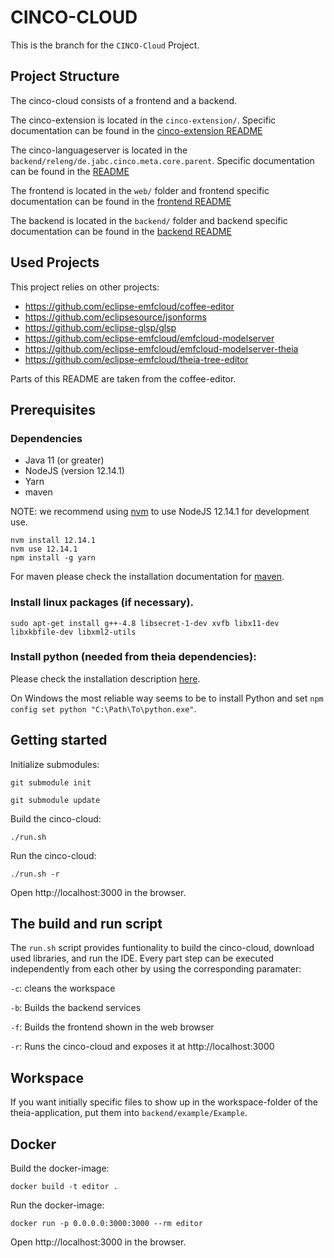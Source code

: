# CINCO-CLOUD
This is the branch for the `CINCO-Cloud` Project.

## Project Structure

The cinco-cloud consists of a frontend and a backend.

The cinco-extension is located in the `cinco-extension/`. Specific documentation can be found in the [cinco-extension README](cinco-extension/README.md)

The cinco-languageserver is located in the `backend/releng/de.jabc.cinco.meta.core.parent`. Specific documentation can be found in the [README](backend/releng/de.jabc.cinco.meta.core.parent/README.md)

The frontend is located in the `web/` folder and frontend specific documentation can be found in the [frontend README](web/README.md)

The backend is located in the `backend/` folder and backend specific documentation can be found in the [backend README](backend/README.md)

## Used Projects

This project relies on other projects:

- https://github.com/eclipse-emfcloud/coffee-editor
- https://github.com/eclipsesource/jsonforms
- https://github.com/eclipse-glsp/glsp
- https://github.com/eclipse-emfcloud/emfcloud-modelserver
- https://github.com/eclipse-emfcloud/emfcloud-modelserver-theia
- https://github.com/eclipse-emfcloud/theia-tree-editor

Parts of this README are taken from the coffee-editor.

## Prerequisites

### Dependencies
- Java 11 (or greater)
- NodeJS (version 12.14.1)
- Yarn
- maven

NOTE: we recommend using [nvm](https://github.com/creationix/nvm#install-script) to use NodeJS 12.14.1 for development use.

    nvm install 12.14.1
    nvm use 12.14.1
    npm install -g yarn

For maven please check the installation documentation for [maven](http://maven.apache.org/install.html).

### Install linux packages (if necessary).

    sudo apt-get install g++-4.8 libsecret-1-dev xvfb libx11-dev libxkbfile-dev libxml2-utils

### Install python (needed from theia dependencies):

Please check the installation description [here](https://github.com/nodejs/node-gyp#installation).

On Windows the most reliable way seems to be to install Python and set `npm config set python "C:\Path\To\python.exe"`.

## Getting started

Initialize submodules:

    git submodule init

    git submodule update

Build the cinco-cloud:

    ./run.sh

Run the cinco-cloud:

    ./run.sh -r

Open http://localhost:3000 in the browser.

## The build and run script

The `run.sh` script provides funtionality to build the cinco-cloud, download used libraries, and run the IDE.
Every part step can be executed independently from each other by using the corresponding paramater:

`-c`: cleans the workspace

`-b`: Builds the backend services

`-f`: Builds the frontend shown in the web browser

`-r`: Runs the cinco-cloud and exposes it at http://localhost:3000

## Workspace
If you want initially specific files to show up in the workspace-folder of the theia-application,
put them into `backend/example/Example`.

## Docker

Build the docker-image:

    docker build -t editor .

Run the docker-image:

    docker run -p 0.0.0.0:3000:3000 --rm editor

Open http://localhost:3000 in the browser.
